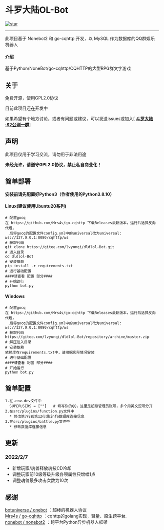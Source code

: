 # 斗罗大陆OL-Bot

[![star](https://gitee.com/lvyunqi/dldlol-Bot/badge/star.svg?theme=dark)](https://gitee.com/lvyunqi/dldlol-Bot/stargazers)
****
此项目基于 Nonebot2 和 go-cqhttp 开发，以 MySQL 作为数据库的QQ群娱乐机器人
#### 介绍
基于Python/NoneBot/go-cqhttp/CQHTTP的大型RPG群文字游戏

## 关于
免费开源，使用GPL2.0协议

目前此项目还在开发中

如果希望有个地方讨论，或者有问题或建议，可以发送issues或加入[ <strong>[斗罗大陆·S2公测一群](https://jq.qq.com/?_wv=1027&k=t82s58Pl)</strong>]

## 声明

此项目仅用于学习交流，请勿用于非法用途

 **未经允许，请遵守GPL2.0协议，禁止私自商业化！** 

## 简单部署

 **安装前请先配置好Python3（作者使用的Python3.8.10）** 

#### Linux(建议使用Ubuntu20系列)
```
# 配置gocq
在 https://github.com/Mrs4s/go-cqhttp 下载Releases最新版本，运行后选择反向代理，
  后将gocq的配置文件config.yml中的universal改为universal: ws://127.0.0.1:8080/cqhttp/ws
# 获取代码
git clone https://gitee.com/lvyunqi/dldlol-Bot.git
# 进入目录
cd dldlol-Bot
# 安装依赖
pip install -r requirements.txt
# 进行基础配置
####请查看 配置 部分####
# 开始运行
python bot.py
```

#### Windows
```
# 配置gocq
在 https://github.com/Mrs4s/go-cqhttp 下载Releases最新版本，运行后选择反向代理，
  后将gocq的配置文件config.yml中的universal改为universal: ws://127.0.0.1:8080/cqhttp/ws
# 获取代码
https://gitee.com/lvyunqi/dldlol-Bot/repository/archive/master.zip
# 解压进入目录
# 安装依赖
依赖库在requirements.txt中，请根据实际情况安装
# 进行基础配置
####请查看 配置 部分####
# 开始运行
python bot.py
```

## 简单配置

```
1.在.env.dev文件中
  SUPERUSERS = [""]   # 填写你的QQ，这里是超级管理员账号，多个用英文逗号分开
2.在src/plugins/function.py文件中
  * 修改第7行到第12行dbinfo数据库连接信息
3.在src/plugins/battle.py文件中
  * 修改数据库连接信息
```

## 更新

### 2022/2/7

* 新增玩家/魂兽释放魂技CD冷却
* 调整玩家前10级等级升级各项属性只增幅1点
* 调整魂兽最多攻击次数为10次


## 感谢
[botuniverse / onebot](https://github.com/botuniverse/onebot) ：超棒的机器人协议  
[Mrs4s / go-cqhttp](https://github.com/Mrs4s/go-cqhttp) ：cqhttp的golang实现，轻量、原生跨平台.  
[nonebot / nonebot2](https://github.com/nonebot/nonebot2) ：跨平台Python异步机器人框架  